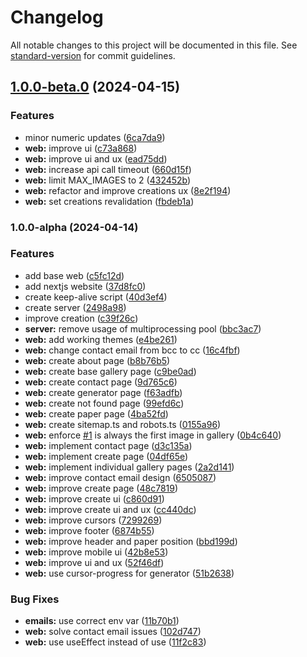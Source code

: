 # Changelog

All notable changes to this project will be documented in this file. See [standard-version](https://github.com/conventional-changelog/standard-version) for commit guidelines.

## [1.0.0-beta.0](https://github.com/ojpbarbosa/particles-on-canvas/compare/v1.1.0...v1.0.0-beta.0) (2024-04-15)


### Features

* minor numeric updates ([6ca7da9](https://github.com/ojpbarbosa/particles-on-canvas/commit/6ca7da94aafad9b7ce155c3b9d899881d22f15dc))
* **web:** improve ui ([c73a868](https://github.com/ojpbarbosa/particles-on-canvas/commit/c73a8682fcf3870a62e0454d2fa744d000d3755b))
* **web:** improve ui and ux ([ead75dd](https://github.com/ojpbarbosa/particles-on-canvas/commit/ead75dd332cd475cbf1414fc73cd67aca6ab536e))
* **web:** increase api call timeout ([660d15f](https://github.com/ojpbarbosa/particles-on-canvas/commit/660d15f5ffa3db1837d902f1589cf6d4c075c51e))
* **web:** limit MAX_IMAGES to 2 ([432452b](https://github.com/ojpbarbosa/particles-on-canvas/commit/432452b159f41023e0415e6a3ef51fb6cad9ebdf))
* **web:** refactor and improve creations ux ([8e2f194](https://github.com/ojpbarbosa/particles-on-canvas/commit/8e2f1948572ffab911779d621dfb02541b37f80e))
* **web:** set creations revalidation ([fbdeb1a](https://github.com/ojpbarbosa/particles-on-canvas/commit/fbdeb1a064a68eea9f64da94fb96f00fd5d13acf))

### 1.0.0-alpha (2024-04-14)

### Features

- add base web ([c5fc12d](https://github.com/ojpbarbosa/particles-on-canvas/commit/c5fc12d4aac843bf88f48d8cdb771671f0c4e99d))
- add nextjs website ([37d8fc0](https://github.com/ojpbarbosa/particles-on-canvas/commit/37d8fc02439f33e47eddea98a0e7e1c8cb105015))
- create keep-alive script ([40d3ef4](https://github.com/ojpbarbosa/particles-on-canvas/commit/40d3ef4f26e24dce957d6787e51026b26ad19eb5))
- create server ([2498a98](https://github.com/ojpbarbosa/particles-on-canvas/commit/2498a9827be188e70b36e37adb1026058d9fe285))
- improve creation ([c39f26c](https://github.com/ojpbarbosa/particles-on-canvas/commit/c39f26c1f024b1d9760f4496084add167e1e23da))
- **server:** remove usage of multiprocessing pool ([bbc3ac7](https://github.com/ojpbarbosa/particles-on-canvas/commit/bbc3ac71e7929889f56a369af492ff6cdf8207a5))
- **web:** add working themes ([e4be261](https://github.com/ojpbarbosa/particles-on-canvas/commit/e4be26123b96efd1873f6f0882eda3661ac619ff))
- **web:** change contact email from bcc to cc ([16c4fbf](https://github.com/ojpbarbosa/particles-on-canvas/commit/16c4fbf898999340c18177c814ced68697b478b8))
- **web:** create about page ([b8b76b5](https://github.com/ojpbarbosa/particles-on-canvas/commit/b8b76b5f352f8210257033cd7ed28d0c310a4924))
- **web:** create base gallery page ([c9be0ad](https://github.com/ojpbarbosa/particles-on-canvas/commit/c9be0ad468d2ee6a55474c62e4aa426066866840))
- **web:** create contact page ([9d765c6](https://github.com/ojpbarbosa/particles-on-canvas/commit/9d765c6fd649449aad7501e4015ccd8814022330))
- **web:** create generator page ([f63adfb](https://github.com/ojpbarbosa/particles-on-canvas/commit/f63adfb1605ea61b1cc8988e422fa1e5b2fd653d))
- **web:** create not found page ([99efd6c](https://github.com/ojpbarbosa/particles-on-canvas/commit/99efd6ca376654872bf6c1b765833927629c03a8))
- **web:** create paper page ([4ba52fd](https://github.com/ojpbarbosa/particles-on-canvas/commit/4ba52fd7db50fe908995bfebcb1a4fe184e5732d))
- **web:** create sitemap.ts and robots.ts ([0155a96](https://github.com/ojpbarbosa/particles-on-canvas/commit/0155a96124b49584935168463f00a69e283c4bc0))
- **web:** enforce [#1](https://github.com/ojpbarbosa/particles-on-canvas/issues/1) is always the first image in gallery ([0b4c640](https://github.com/ojpbarbosa/particles-on-canvas/commit/0b4c6406cfb2677c4fbbbb70b8c15e24f28e10cc))
- **web:** implement contact page ([d3c135a](https://github.com/ojpbarbosa/particles-on-canvas/commit/d3c135a4e2efc6384567c0c3b9a8e4cfc562b020))
- **web:** implement create page ([04df65e](https://github.com/ojpbarbosa/particles-on-canvas/commit/04df65e0a626c3a5b946a309a36091f6fc7bab97))
- **web:** implement individual gallery pages ([2a2d141](https://github.com/ojpbarbosa/particles-on-canvas/commit/2a2d141d5175d155c03075be5bac7dc7b58ba63e))
- **web:** improve contact email design ([6505087](https://github.com/ojpbarbosa/particles-on-canvas/commit/6505087f4b278a0d187e14463c060081946a6b55))
- **web:** improve create page ([48c7819](https://github.com/ojpbarbosa/particles-on-canvas/commit/48c7819ef59bce691421cb296e00b213470efd81))
- **web:** improve create ui ([c860d91](https://github.com/ojpbarbosa/particles-on-canvas/commit/c860d918f93be26cc21a364849679425c3eae193))
- **web:** improve create ui and ux ([cc440dc](https://github.com/ojpbarbosa/particles-on-canvas/commit/cc440dc5034b9ac4dc66f02e13095cc0b12a78ae))
- **web:** improve cursors ([7299269](https://github.com/ojpbarbosa/particles-on-canvas/commit/729926972b68df9fb256834553b67f16703da8c7))
- **web:** improve footer ([6874b55](https://github.com/ojpbarbosa/particles-on-canvas/commit/6874b55a10b32284e38a9886f4f3f94e997b9468))
- **web:** improve header and paper position ([bbd199d](https://github.com/ojpbarbosa/particles-on-canvas/commit/bbd199d31aea728f5588bb3fa91529b221f16408))
- **web:** improve mobile ui ([42b8e53](https://github.com/ojpbarbosa/particles-on-canvas/commit/42b8e53b5a4b6189fa87846eda07043eb927ef48))
- **web:** improve ui and ux ([52f46df](https://github.com/ojpbarbosa/particles-on-canvas/commit/52f46df1ed13425baa902387fdf1d872d0628e52))
- **web:** use cursor-progress for generator ([51b2638](https://github.com/ojpbarbosa/particles-on-canvas/commit/51b26381e0d069ef9849000f16cc33d9e60c2fac))

### Bug Fixes

- **emails:** use correct env var ([11b70b1](https://github.com/ojpbarbosa/particles-on-canvas/commit/11b70b17f6d9ccf723435a2a5b2f54ddd4e28c39))
- **web:** solve contact email issues ([102d747](https://github.com/ojpbarbosa/particles-on-canvas/commit/102d747616703595b0e28a3733181d8a7046b513))
- **web:** use useEffect instead of use ([11f2c83](https://github.com/ojpbarbosa/particles-on-canvas/commit/11f2c83f34f322a7235bc9554b4c18f2bff2de00))
